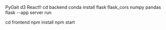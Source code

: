 <!-- Heading: -->
PyGait d3 React!!
cd backend
conda install flask flask_cors numpy pandas
flask --app server run

cd frontend
npm install
npm start